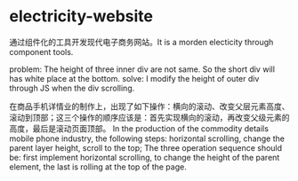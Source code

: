 # electricity-website
通过组件化的工具开发现代电子商务网站。It is a morden electicity through component tools.

problem:
The height of three inner div are not same. So the short div will has white place at the bottom.
solve:
I modify the height of outer div through JS when the div scrolling.

在商品手机详情业的制作上，出现了如下操作：横向的滚动、改变父层元素高度、滚动到顶部；这三个操作的顺序应该是：首先实现横向的滚动，再改变父级元素的高度，最后是滚动页面顶部。
In the production of the commodity details mobile phone industry, the following steps: horizontal scrolling, change the parent layer height, scroll to the top; The three operation sequence should be: first implement horizontal scrolling, to change the height of the parent element, the last is rolling at the top of the page. 

